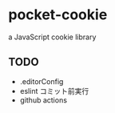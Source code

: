 # pocket-cookie
a JavaScript cookie library

## TODO
 - .editorConfig
 - eslint コミット前実行 
 - github actions
